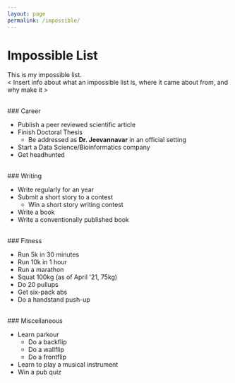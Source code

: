 ```yaml
---
layout: page
permalink: /impossible/
--- 
```

# Impossible List

This is my impossible list.  
< Insert info about what an impossible list is, where it came about from, and why make it >

<br>
### Career

* Publish a peer reviewed scientific article
* Finish Doctoral Thesis
	- Be addressed as **Dr. Jeevannavar** in an official setting
* Start a Data Science/Bioinformatics company
* Get headhunted

<br>
### Writing

* Write regularly for an year
* Submit a short story to a contest
	- Win a short story writing contest
* Write a book
* Write a conventionally published book
  
<br>
### Fitness

* Run 5k in 30 minutes
* Run 10k in 1 hour
* Run a marathon
* Squat 100kg (as of April '21, 75kg)
* Do 20 pullups
* Get six-pack abs
* Do a handstand push-up

<br>
### Miscellaneous

* Learn parkour
	- Do a backflip
	- Do a wallflip
	- Do a frontflip
* Learn to play a musical instrument
* Win a pub quiz